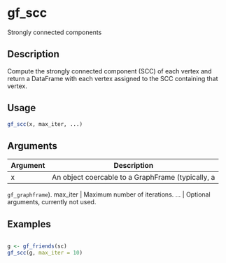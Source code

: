 # gf_scc


Strongly connected components




## Description

Compute the strongly connected component (SCC) of each vertex and return a
  DataFrame with each vertex assigned to the SCC containing that vertex.





## Usage
```r
gf_scc(x, max_iter, ...)
```




## Arguments


Argument      |Description
------------- |----------------
x | An object coercable to a GraphFrame (typically, a
``gf_graphframe``).
max_iter | Maximum number of iterations.
... | Optional arguments, currently not used.






## Examples

```r

g <- gf_friends(sc)
gf_scc(g, max_iter = 10)

```




